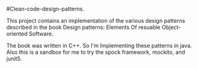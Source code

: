 #Clean-code-design-patterns.

This project contains an implementation of 
the various design patterns described in the book Design patterns: Elements Of resuable Object-oriented Software.

The book was written in C++. So I'm Implementing these patterns in java. Also 
this is a sandbox for me to try the spock framework, mockito, and junit5.
